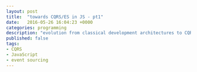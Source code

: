 ```yaml
---
layout: post
title:  "towards CQRS/ES in JS - pt1"
date:   2016-05-26 16:04:23 +0000
categories: programming
description: "evolution from classical development architectures to CQRS, and subsequently Event sourcing with sample JavaScript implementation"
published: false
tags:
- CQRS
- JavaScript
- event sourcing
---
```

